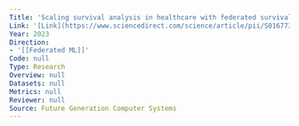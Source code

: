 ```yaml
---
Title: 'Scaling survival analysis in healthcare with federated survival forests: A comparative study on heart failure and breast cancer genomics'
Link: '[Link](https://www.sciencedirect.com/science/article/pii/S0167739X23002935?casa_token=dZ_LwWOPD3MAAAAA:Vi5RIun5u_ayIISM-Rgyc9IGxhsrKh0jxke0vP5lGxKeRQ_DTk_iNVT4jS1b7t3pRxjatdpDlaI)'
Year: 2023
Direction:
- '[[Federated ML]]'
Code: null
Type: Research
Overview: null
Datasets: null
Metrics: null
Reviewer: null
Source: Future Generation Computer Systems
---
```



